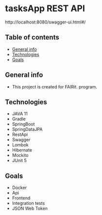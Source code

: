 # tasksApp REST API
http://localhost:8080/swagger-ui.html#/

## Table of contents
* [General info](#general-info)
* [Technologies](#technologies)
* [Goals](#goals)

## General info
* This project is created for FAIRit. program.

## Technologies
* JAVA 11
* Gradle
* SpringBoot
* SpringDataJPA
* RestApi
* Swagger
* Lombok
* Hibernate
* Mockito
* JUnit 5

## Goals
* Docker
* Api
* Frontend
* Integration tests
* JSON Web Token